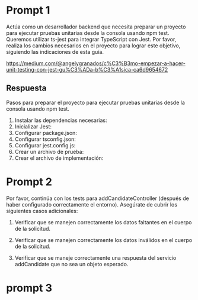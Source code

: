

# Prompt 1

Actúa como un desarrollador backend que necesita preparar un proyecto para ejecutar pruebas unitarias desde la consola usando npm test. Queremos utilizar ts-jest para integrar TypeScript con Jest. Por favor, realiza los cambios necesarios en el proyecto para lograr este objetivo, siguiendo las indicaciones de esta guía.

https://medium.com/@angelygranados/c%C3%B3mo-empezar-a-hacer-unit-testing-con-jest-gu%C3%ADa-b%C3%A1sica-ca6d9654672

## Respuesta 

Pasos para preparar el proyecto para ejecutar pruebas unitarias desde la consola usando npm test.

1. Instalar las dependencias necesarias:
2. Inicializar Jest:
3. Configurar package.json:
4. Configurar tsconfig.json:
5. Configurar jest.config.js:
6. Crear un archivo de prueba:
7. Crear el archivo de implementación:

# Prompt 2

Por favor, continúa con los tests para addCandidateController (después de haber configurado correctamente el entorno). Asegúrate de cubrir los siguientes casos adicionales:

1. Verificar que se manejen correctamente los datos faltantes en el cuerpo de la solicitud.

2. Verificar que se manejen correctamente los datos inválidos en el cuerpo de la solicitud.

3. Verificar que se maneje correctamente una respuesta del servicio addCandidate que no sea un objeto esperado.

# prompt 3
